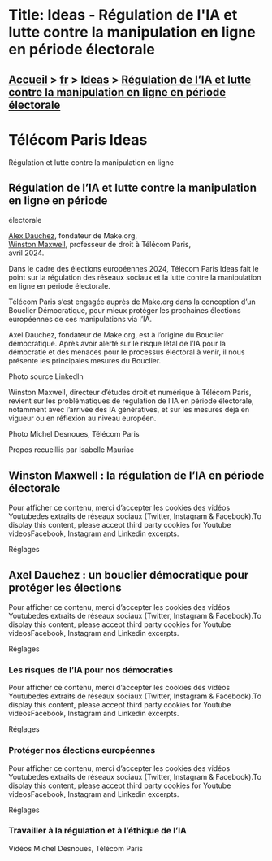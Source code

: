 # Title: Ideas - Régulation de l'IA et lutte contre la manipulation en ligne en période électorale

## [Accueil](https://www.telecom-paris.fr "https://www.telecom-paris.fr") > [fr](https://www.telecom-paris.fr/fr "fr") > [Ideas](https://www.telecom-paris.fr/fr/ideas "Ideas") > [Régulation de l’IA et lutte contre la manipulation en ligne en période électorale](https://www.telecom-paris.fr/fr/ideas/regulation-lutte-contre-manipulations-electorales)

[](https://www.telecom-paris.fr/fr/accueil)

# Télécom Paris Ideas  
Régulation et lutte contre la manipulation en ligne

## Régulation de l’IA et lutte contre la manipulation en ligne en période
électorale

[Alex Dauchez](https://www.linkedin.com/in/axeldauchez/), fondateur de
Make.org,  
[Winston Maxwell](https://www.telecom-paris.fr/winston-maxwell), professeur de
droit à Télécom Paris,  
avril 2024.

Dans le cadre des élections européennes 2024, Télécom Paris Ideas fait le
point sur la régulation des réseaux sociaux et la lutte contre la manipulation
en ligne en période électorale.

Télécom Paris s’est engagée auprès de Make.org dans la conception d’un
Bouclier Démocratique, pour mieux protéger les prochaines élections
européennes de ces manipulations via l’IA.

Axel Dauchez, fondateur de Make.org, est à l’origine du Bouclier démocratique.
Après avoir alerté sur le risque létal de l’IA pour la démocratie et des
menaces pour le processus électoral à venir, il nous présente les principales
mesures du Bouclier.

Photo source LinkedIn

Winston Maxwell, directeur d’études droit et numérique à Télécom Paris,
revient sur les problématiques de régulation de l’IA en période électorale,
notamment avec l’arrivée des IA génératives, et sur les mesures déjà en
vigueur ou en réflexion au niveau européen.

Photo Michel Desnoues, Télécom Paris

Propos recueillis par Isabelle Mauriac

## Winston Maxwell : la régulation de l’IA en période électorale

Pour afficher ce contenu, merci d’accepter les cookies des vidéos Youtubedes
extraits de réseaux sociaux (Twitter, Instagram & Facebook).To display this
content, please accept third party cookies for Youtube videosFacebook,
Instagram and Linkedin excerpts.

Réglages

## Axel Dauchez : un bouclier démocratique pour protéger les élections

Pour afficher ce contenu, merci d’accepter les cookies des vidéos Youtubedes
extraits de réseaux sociaux (Twitter, Instagram & Facebook).To display this
content, please accept third party cookies for Youtube videosFacebook,
Instagram and Linkedin excerpts.

Réglages

### Les risques de l’IA pour nos démocraties

Pour afficher ce contenu, merci d’accepter les cookies des vidéos Youtubedes
extraits de réseaux sociaux (Twitter, Instagram & Facebook).To display this
content, please accept third party cookies for Youtube videosFacebook,
Instagram and Linkedin excerpts.

Réglages

### Protéger nos élections européennes

Pour afficher ce contenu, merci d’accepter les cookies des vidéos Youtubedes
extraits de réseaux sociaux (Twitter, Instagram & Facebook).To display this
content, please accept third party cookies for Youtube videosFacebook,
Instagram and Linkedin excerpts.

Réglages

### Travailler à la régulation et à l’éthique de l’IA

Vidéos Michel Desnoues, Télécom Paris

[](https://www.telecom-paris.fr/fr/ideas/sommaire)

